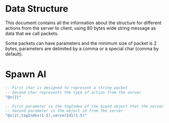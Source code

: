 # Data Structure

This document contains all the information about the structure for different actions from the
server to client, using 80 bytes wide string message as data that we call packets.

Some packets can have parameters and the minimum size of packet is 2 bytes, parameters are
delimited by a comma or a special char (comma by default).

# Spawn AI

```lua
-- First char is designed to represent a string packet
-- Second char represents the type of action from the server
"@s(2)"

-- First parameter is the tagIndex of the biped object that the server is trying to sync
-- Second parameter is the object id from the server
"@s(2),tagIndex(1-5),serverId1(1-5)"
```
